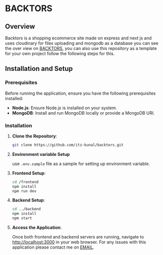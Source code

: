# BACKTORS

## Overview

Backtors is a shopping ecommerce site made on express and next js and uses cloudinary for files uploading and mongodb as a database you can see the over
view on [BACKTORS](https://backtors.example.com), you can also use this repository as a template for your own project follow the following steps for this.

## Installation and Setup

### Prerequisites

Before running the application, ensure you have the following prerequisites installed:

- **Node.js**: Ensure Node.js is installed on your system.
- **MongoDB**: Install and run MongoDB locally or provide a MongoDB URI.

### Installation

1. **Clone the Repository**:

    ```bash
    git clone https://github.com/itz-kunal/backtors.git
    ```
2. **Environment variable Setup**

    use `.env.sample` file as a sample for setting up environment variable.

3. **Frontend Setup**:

    ```bash
    cd /frontend
    npm install
    npm run dev
    ```

4. **Backend Setup**:

    ```bash
    cd ../backend
    npm install
    npm start
    ```

5. **Access the Application**:

    Once both frontend and backend servers are running, navigate to [http://localhost:3000](http://localhost:3000) in your web browser. For any issues with this application please contact me on [EMAIL](mailto:kunal.wd067@gmail.com).

